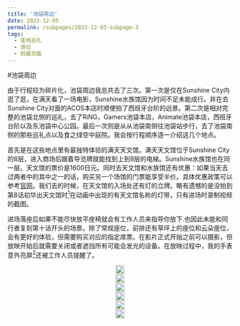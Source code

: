 ```yaml
---
title: '池袋周边'
date: 2023-12-05
permalink: /subpages/2023-12-03-subpage-3
tags:
  - 圣地巡礼
  - 游记
  - 附属页面
---
```


#池袋周边

由于行程较为碎片化，池袋周边我总共去了三次。第一次是仅在Sunshine City内逛了逛，在满天看了一场电影，Sunshine水族馆因为时间不足未能成行。并在去Sunshine City对面的ACOS本店时顺便拍了西班牙台阶的远景。第二次是相对完整的池袋北侧的巡礼，去了RiNG，Gamers池袋本店，Animate池袋本店，西班牙台阶以及东池袋中心公园。最后一次则是从从池袋南侧往池袋站步行，去了池袋南侧的那些巡礼点以及食之绿空中庭院。我会按行程顺序逐一介绍这几个地点。

首先是在这些地点里有最独特体验的满天天文馆。满天天文馆位于Sunshine City的8层，进入商场后跟着导览牌就能找到上到8层的电梯。Sunshine水族馆也在同一层。天文馆的票价是1600日元。同时去天文馆和水族馆还有优惠：如果当天去过两者中的其中之一的话，购买另一个场馆的门票能享受半价。具体优惠政策可以参考[官网](https://planetarium.konicaminolta.jp/manten/)。我们去的时候，在天文馆的入场处还有灯的立牌。略有遗憾的是没拍到第8话初华出天文馆时[^1]在动画中出现的有天文馆名称的灯带，只有进场时录制视频的截图。

进场落座后如果不能尽快放平座椅就会有工作人员来指导你放下.也因此未能和同行者复刻第十话开头的场景。除了常规座位，前排还有草坪上的座位和云朵座位，会有更好的体验，但需要购买对应的指定席票。在影片正式开始之前可以摄影，但放映开始后就需要关闭或者遮挡所有可能会发光的设备。在放映过程中，我的手表意外亮屏[^2]还被工作人员提醒了。

<head>
  <meta charset="utf-8" />
  <title>Swiper demo</title>
  <meta name="viewport" content="width=device-width, initial-scale=1, minimum-scale=1, maximum-scale=1" />
  <!-- Link Swiper's CSS -->
  <link rel="stylesheet" href="../assets/css/swiper-bundle.min.css" />

  <!-- Demo styles -->
  <style>
    .swiper {
      width: 100%;
      height: 100%;
    }

    .swiper-slide {
      text-align: center;
      font-size: 18px;
      display: flex;
      justify-content: center;
      align-items: center;
    }

    .swiper-slide img {
      display: block;
      width: 100%;
      height: 100%;
      object-fit: cover;
    }
  </style>
</head>

  <!-- Swiper -->
  <div class="swiper mySwiper">
    <div class="swiper-wrapper">
      <div class="swiper-slide">
        <a href="https://lailaps0713-blog.oss-cn-shanghai.aliyuncs.com/img/2023/DSC_0703.jpg">
          <img src="https://lailaps0713-blog.oss-cn-shanghai.aliyuncs.com/img/2023/DSC_0703.jpg?x-oss-process=image/resize,m_pad,h_720,w_1080,color_FFFFFF"/>
        </a>
      </div>
      <div class="swiper-slide">
        <a href="https://lailaps0713-blog.oss-cn-shanghai.aliyuncs.com/img/2023/DSC_0695.jpg">
          <img src="https://lailaps0713-blog.oss-cn-shanghai.aliyuncs.com/img/2023/DSC_0695.jpg?x-oss-process=image/resize,m_pad,h_720,w_1080,color_FFFFFF"/>
        </a>
      </div>
      <div class="swiper-slide">
        <a href="https://lailaps0713-blog.oss-cn-shanghai.aliyuncs.com/img/2023/DSC_0708.MP4_20231201_223003.915.jpg">
          <img src="https://lailaps0713-blog.oss-cn-shanghai.aliyuncs.com/img/2023/DSC_0708.MP4_20231201_223003.915.jpg?x-oss-process=image/resize,m_pad,h_720,w_1080,color_FFFFFF"/>
        </a>
      </div>
      <div class="swiper-slide">
        <a href="https://lailaps0713-blog.oss-cn-shanghai.aliyuncs.com/img/2023/DSC_0708.MP4_20231201_223049.005.jpg">
          <img src="https://lailaps0713-blog.oss-cn-shanghai.aliyuncs.com/img/2023/DSC_0708.MP4_20231201_223049.005.jpg?x-oss-process=image/resize,m_pad,h_720,w_1080,color_FFFFFF"/>
        </a>
      </div>
      <div class="swiper-slide">
        <a href="https://lailaps0713-blog.oss-cn-shanghai.aliyuncs.com/img/2023/DSC_0708.MP4_20231201_223141.625.jpg">
          <img src="https://lailaps0713-blog.oss-cn-shanghai.aliyuncs.com/img/2023/DSC_0708.MP4_20231201_223141.625.jpg?x-oss-process=image/resize,m_pad,h_720,w_1080,color_FFFFFF"/>
        </a>
      </div>
      <div class="swiper-slide">
        <a href="https://lailaps0713-blog.oss-cn-shanghai.aliyuncs.com/img/2023/DSC_0711.jpg">
          <img src="https://lailaps0713-blog.oss-cn-shanghai.aliyuncs.com/img/2023/DSC_0711.jpg?x-oss-process=image/resize,m_pad,h_720,w_1080,color_FFFFFF"/>
        </a>
      </div>
    </div>
    <div class="swiper-button-next"></div>
    <div class="swiper-button-prev"></div>
  </div>


满天的放映计划可以在前述官网上查到。我们去的时候，其提供4种不同的影片。原计划是看神津岛那场，或者時を刻むこの星空（后者提供中文解说，不过应该是字幕形式）。但因为之前在下北泽耽误了一些时间，没有赶上神津岛那场，最后只能去看了Songs for the Planetarium这场。但出乎意料的是，这场的质量远超预期。在原有预期中，天文馆的放映内容会接近国内科技馆球幕影院所放映的影片，主要是针对中小学生的科普，对我来说可能会略显无趣。但看过之后发现节目水平相当超出预期。尽管主要内容还是科普，但其中的故事编排，配乐以及画面，演出质量都相当高。座位也比较舒适。[^3]

影片总时长在40分钟左右，分成四个章节。每个章节名义上的主题都是科普，但为了引入科普而进行的故事相当有趣。影片旁白由神谷浩史[^4]担任。由于距离我观看影片的时间太久，以及我的日语水平也不是很好，只能对内容做出很粗略的会议。如果有什么错漏也请指正。

第一部分科普的内容是星等。对应的故事大概是一群人去野营，结果在野外迷路了，于是干脆露营看了星星，并在看星星的时候说到野外的星星会比城市内更多，于是引出了星等和光污染的概念。这一段给我印象很深的是一个用鱼眼镜头拍摄的星空，超广角所展示出的地景，配合球幕影院抵消掉了广角畸变，并且还因为球幕的特性有一些3D效果。结合起来会给人一种躺在草地上看星星的印象。这一段的配乐是Perfume的STAR TRAIN[^5]，在配乐开始的时候也展示出了一段铁路向着星空延伸，视角随铁路延伸方向前行的画面也令人印象深刻。

第二部分科普的内容是星星的色温，故事大致是一个男生和一个女生在去野外看星星的时候意外的相遇，于是聊到了星星的颜色，弹唱了一段吉他，渡过了一个很愉快的夜晚。天亮后两人告别，但在各自回家之后发现忘了留联系方式，最后就联系不上对方了。故事应该是以两人之中某个人的回忆为视角展开。这一段里画面上给人印象较深的是星星的颜色展示。配乐是Aimer的ポラリス，它也是影片Youtube上宣传片的配乐。

第三部分科普的内容是月亮形成的各种假说。但在看这一部分的时候我处于半梦半醒的状态，因此对这部分的记忆不是很清楚。[^6]大概是一对母子因为某种原因不得不分开的故事。印象里故事里有一些类似千里共婵娟的内容，大概是母子二人同时抬头看月亮，这里应该还讲到了月亮的潮汐锁定。这一段的配乐是絢香的三日月。

第四部分科普的内容是北极星的移动。影片从家长带着孩子看星星引入，在看星星的时候家长教会了孩子怎么认北极星[^7]，并提到了北极星的地位不是固定的，其会在4颗星星之间循环。然后孩子逐渐长大，上学，结婚，生子，然后又带着孩子出来看北极星，形成了一个循环。印象里还有老去的环节。这两个循环也形成了某种呼应[^8]。这一段的配乐是Cocco的星の子ら。

这几个故事都挺重的，尤其是结合歌词来看。建议大家把歌词也都看一遍。看完影片之后能理解灯是怎么养成这样的性格的了（笑）。推荐任何去池袋旅游的人在这里体验一下。国内的球幕影院设备上可能不会更差，但这样的节目长度和质量可能就不那么好找了。

在MyGO中出现的西班牙台阶和赛百味也在这里。不过赛百味不提供摩卡咖啡，只有热可可或者美式咖啡。所以不太能完全还原第四话开头的场景。周末白天的西班牙台阶人会比较多，因此如果要巡礼的话建议考虑工作日下午到晚上。晚上主要是为了更好的还原原作场景。

  <!-- Swiper -->
  <div class="swiper mySwiper2">
    <div class="swiper-wrapper">
      <div class="swiper-slide">
        <a href="https://lailaps0713-blog.oss-cn-shanghai.aliyuncs.com/img/2023/DSC_0673.jpg">
          <img src="https://lailaps0713-blog.oss-cn-shanghai.aliyuncs.com/img/2023/DSC_0673.jpg?x-oss-process=image/resize,m_pad,h_720,w_1080,color_FFFFFF"/>
        </a>
      </div>
      <div class="swiper-slide">
        <a href="https://lailaps0713-blog.oss-cn-shanghai.aliyuncs.com/img/2023/DSC_0675.jpg">
          <img src="https://lailaps0713-blog.oss-cn-shanghai.aliyuncs.com/img/2023/DSC_0675.jpg?x-oss-process=image/resize,m_pad,h_720,w_1080,color_FFFFFF"/>
        </a>
      </div>
      <div class="swiper-slide">
        <a href="https://lailaps0713-blog.oss-cn-shanghai.aliyuncs.com/img/2023/IMG_20230828_165720.jpg">
          <img src="https://lailaps0713-blog.oss-cn-shanghai.aliyuncs.com/img/2023/IMG_20230828_165720.jpg?x-oss-process=image/resize,m_pad,h_720,w_1080,color_FFFFFF"/>
        </a>
      </div>
      <div class="swiper-slide">
        <a href="https://lailaps0713-blog.oss-cn-shanghai.aliyuncs.com/img/2023/IMG_20230828_173708.jpg">
          <img src="https://lailaps0713-blog.oss-cn-shanghai.aliyuncs.com/img/2023/IMG_20230828_173708.jpg?x-oss-process=image/resize,m_pad,h_720,w_1080,color_FFFFFF"/>
        </a>
      </div>
      <div class="swiper-slide">
        <a href="https://lailaps0713-blog.oss-cn-shanghai.aliyuncs.com/img/2023/IMG_20230828_173708.jpg">
          <img src="https://lailaps0713-blog.oss-cn-shanghai.aliyuncs.com/img/2023/IMG_20230828_173708.jpg?x-oss-process=image/resize,m_pad,h_720,w_1080,color_FFFFFF"/>
        </a>
      </div>
    </div>
    <div class="swiper-button-next"></div>
    <div class="swiper-button-prev"></div>
  </div>

在西班牙台阶的对面还有ACOS的本店，里面有Lovelive和Bangdream的校服出售。不过目前还没有羽丘一年级的校服。

  <!-- Swiper -->
  <div class="swiper mySwiper3">
    <div class="swiper-wrapper">
      <div class="swiper-slide">
        <a href="https://lailaps0713-blog.oss-cn-shanghai.aliyuncs.com/img/2023/DSC_0690.jpg">
          <img src="https://lailaps0713-blog.oss-cn-shanghai.aliyuncs.com/img/2023/DSC_0690.jpg?x-oss-process=image/resize,m_pad,h_720,w_1080,color_FFFFFF"/>
        </a>
      </div>
      <div class="swiper-slide">
        <a href="https://lailaps0713-blog.oss-cn-shanghai.aliyuncs.com/img/2023/DSC_0680.jpg">
          <img src="https://lailaps0713-blog.oss-cn-shanghai.aliyuncs.com/img/2023/DSC_0680.jpg?x-oss-process=image/resize,m_pad,h_720,w_1080,color_FFFFFF"/>
        </a>
      </div>
      <div class="swiper-slide">
        <a href="https://lailaps0713-blog.oss-cn-shanghai.aliyuncs.com/img/2023/DSC_0681.jpg">
          <img src="https://lailaps0713-blog.oss-cn-shanghai.aliyuncs.com/img/2023/DSC_0681.jpg?x-oss-process=image/resize,m_pad,h_720,w_1080,color_FFFFFF"/>
        </a>
      </div>
      <div class="swiper-slide">
        <a href="https://lailaps0713-blog.oss-cn-shanghai.aliyuncs.com/img/2023/DSC_0682.jpg">
          <img src="https://lailaps0713-blog.oss-cn-shanghai.aliyuncs.com/img/2023/DSC_0682.jpg?x-oss-process=image/resize,m_pad,h_720,w_1080,color_FFFFFF"/>
        </a>
      </div>
      <div class="swiper-slide">
        <a href="https://lailaps0713-blog.oss-cn-shanghai.aliyuncs.com/img/2023/DSC_0687.jpg">
          <img src="https://lailaps0713-blog.oss-cn-shanghai.aliyuncs.com/img/2023/DSC_0687.jpg?x-oss-process=image/resize,m_pad,h_720,w_1080,color_FFFFFF"/>
        </a>
      </div>
    </div>
    <div class="swiper-button-next"></div>
    <div class="swiper-button-prev"></div>
  </div>

第二次来池袋则是8月30日晚上。这次则进行了相对完整的巡礼，包括RiNG，东池袋中央公园，祥子给初华打电话的地方。还有Gamers和Animate的池袋本店，里面也有大量的MyGO要素。原计划是去参加当天鲤鱼在Sunshine City之前的签售会的。但路上看战报发现去的人很多导致CD已经卖完了，好位置也没有了。于是决定放弃签售会，去Animate和Gamers购物。

池袋大概算是Bushiroad的大本营，里面的不许摸浓度很高，尤其是Gamers池袋本店。其位置就在Mixalive的4层。店铺面积很小，和上海大学路的Animate大小接近，但里面的周边基本都是Bushiroad的关联企划，如Bangdream，D4DJ，少女歌剧等。Mixalive设定上也是RiNG的原型，但从拍照效果上来看晚上还是优衣库的效果好一点。

Animate则是在面积和商品品类上显著的优于秋叶原Animate。Animate没有什么作品的倾向性，但有一块专门的MyGO的展区。要说有什么问题的话那就是不能跨层结算免税了。

  <!-- Swiper -->
  <div class="swiper mySwiper4">
    <div class="swiper-wrapper">
      <div class="swiper-slide">
        <a href="https://lailaps0713-blog.oss-cn-shanghai.aliyuncs.com/img/2023/DSC_1522.jpg">
          <img src="https://lailaps0713-blog.oss-cn-shanghai.aliyuncs.com/img/2023/DSC_1522.jpg?x-oss-process=image/resize,m_pad,h_720,w_1080,color_FFFFFF"/>
        </a>
      </div>
      <div class="swiper-slide">
        <a href="https://lailaps0713-blog.oss-cn-shanghai.aliyuncs.com/img/2023/DSC_1504.jpg">
          <img src="https://lailaps0713-blog.oss-cn-shanghai.aliyuncs.com/img/2023/DSC_1504.jpg?x-oss-process=image/resize,m_pad,h_720,w_1080,color_FFFFFF"/>
        </a>
      </div>
      <div class="swiper-slide">
        <a href="https://lailaps0713-blog.oss-cn-shanghai.aliyuncs.com/img/2023/DSC_1507.jpg">
          <img src="https://lailaps0713-blog.oss-cn-shanghai.aliyuncs.com/img/2023/DSC_1507.jpg?x-oss-process=image/resize,m_pad,h_720,w_1080,color_FFFFFF"/>
        </a>
      </div>
      <div class="swiper-slide">
        <a href="https://lailaps0713-blog.oss-cn-shanghai.aliyuncs.com/img/2023/IMG_20230830_192800.jpg">
          <img src="https://lailaps0713-blog.oss-cn-shanghai.aliyuncs.com/img/2023/IMG_20230830_192800.jpg?x-oss-process=image/resize,m_pad,h_720,w_1080,color_FFFFFF"/>
        </a>
      </div>
      <div class="swiper-slide">
        <a href="https://lailaps0713-blog.oss-cn-shanghai.aliyuncs.com/img/2023/DSC_1516.jpg">
          <img src="https://lailaps0713-blog.oss-cn-shanghai.aliyuncs.com/img/2023/DSC_1516.jpg?x-oss-process=image/resize,m_pad,h_720,w_1080,color_FFFFFF"/>
        </a>
      </div>
      <div class="swiper-slide">
        <a href="https://lailaps0713-blog.oss-cn-shanghai.aliyuncs.com/img/2023/DSC_1517.jpg">
          <img src="https://lailaps0713-blog.oss-cn-shanghai.aliyuncs.com/img/2023/DSC_1517.jpg?x-oss-process=image/resize,m_pad,h_720,w_1080,color_FFFFFF"/>
        </a>
      </div>
    </div>
    <div class="swiper-button-next"></div>
    <div class="swiper-button-prev"></div>
  </div>

在去巡礼之前，我先去了鲤鱼的签售会场地。到达时间是在活动结束时间的15分钟后。比较意外的是到的时候场地已经被完全清空了，清理的效率意外的很高。于是就直接去了西班牙台阶拍照。因为不是周末，台阶上的人不是很多，比较方便拍照。按照动画里的角度拍了几张，可以猜一下分别是哪个场景。之后还去了趟东池袋中央公园，也就是爱音见到初中同学的地方。CRYCHIC解散的地点比较远，因为时间原因就没有去巡礼。

事实上，西班牙台阶是仿造景点，其[原型](https://zh.wikipedia.org/wiki/%E8%A5%BF%E7%8F%AD%E7%89%99%E9%9A%8E%E6%A2%AF)是位于意大利罗马的一座户外阶梯，与西班牙广场相联接，在电影"罗马假日"中有出现。目前，在意大利的西班牙台阶已经不允许游客坐下了，但池袋这里的仿品还能坐下。大概能算某种代餐？（笑）

  <!-- Swiper -->
  <div class="swiper mySwiper5">
    <div class="swiper-wrapper">
      <div class="swiper-slide">
        <a href="https://lailaps0713-blog.oss-cn-shanghai.aliyuncs.com/img/2023/DSC_1524.jpg">
          <img src="https://lailaps0713-blog.oss-cn-shanghai.aliyuncs.com/img/2023/DSC_1524.jpg?x-oss-process=image/resize,m_pad,h_720,w_1080,color_FFFFFF"/>
        </a>
      </div>
      <div class="swiper-slide">
        <a href="https://lailaps0713-blog.oss-cn-shanghai.aliyuncs.com/img/2023/DSC_1558.jpg">
          <img src="https://lailaps0713-blog.oss-cn-shanghai.aliyuncs.com/img/2023/DSC_1558.jpg?x-oss-process=image/resize,m_pad,h_720,w_1080,color_FFFFFF"/>
        </a>
      </div>
      <div class="swiper-slide">
        <a href="https://lailaps0713-blog.oss-cn-shanghai.aliyuncs.com/img/2023/DSC_1551.jpg">
          <img src="https://lailaps0713-blog.oss-cn-shanghai.aliyuncs.com/img/2023/DSC_1551.jpg?x-oss-process=image/resize,m_pad,h_720,w_1080,color_FFFFFF"/>
        </a>
      </div>
    </div>
    <div class="swiper-button-next"></div>
    <div class="swiper-button-prev"></div>
  </div>

东池袋中央公园则只是一个普通的商业区中的小型公园，除去巡礼外没有太多有趣的地方。这里有一些都市灵异传说，但去的时候并没有感觉到很阴森的氛围，要说的话只是公园显得稍微有些旧了。在这里我试着找了爱音倒下的位置拍了几张。[^9]在不太方便调出原片参考的情况下仅凭印象还原场景确实有些困难，最好能有参考图片。这也是我做巡礼攻略的动机之一。

  <!-- Swiper -->
  <div class="swiper mySwiper6">
    <div class="swiper-wrapper">
      <div class="swiper-slide">
        <a href="https://lailaps0713-blog.oss-cn-shanghai.aliyuncs.com/img/2023/DSC_1574.jpg">
          <img src="https://lailaps0713-blog.oss-cn-shanghai.aliyuncs.com/img/2023/DSC_1574.jpg?x-oss-process=image/resize,m_pad,h_720,w_1080,color_FFFFFF"/>
        </a>
      </div>
      <div class="swiper-slide">
        <a href="https://lailaps0713-blog.oss-cn-shanghai.aliyuncs.com/img/2023/DSC_1580.jpg">
          <img src="https://lailaps0713-blog.oss-cn-shanghai.aliyuncs.com/img/2023/DSC_1580.jpg?x-oss-process=image/resize,m_pad,h_720,w_1080,color_FFFFFF"/>
        </a>
      </div>
      <div class="swiper-slide">
        <a href="https://lailaps0713-blog.oss-cn-shanghai.aliyuncs.com/img/2023/DSC_1582.jpg">
          <img src="https://lailaps0713-blog.oss-cn-shanghai.aliyuncs.com/img/2023/DSC_1582.jpg?x-oss-process=image/resize,m_pad,h_720,w_1080,color_FFFFFF"/>
        </a>
      </div>
      <div class="swiper-slide">
        <a href="https://lailaps0713-blog.oss-cn-shanghai.aliyuncs.com/img/2023/DSC_1575.jpg">
          <img src="https://lailaps0713-blog.oss-cn-shanghai.aliyuncs.com/img/2023/DSC_1575.jpg?x-oss-process=image/resize,m_pad,h_720,w_1080,color_FFFFFF"/>
        </a>
      </div>
      <div class="swiper-slide">
        <a href="https://lailaps0713-blog.oss-cn-shanghai.aliyuncs.com/img/2023/DSC_1581.jpg">
          <img src="https://lailaps0713-blog.oss-cn-shanghai.aliyuncs.com/img/2023/DSC_1581.jpg?x-oss-process=image/resize,m_pad,h_720,w_1080,color_FFFFFF"/>
        </a>
      </div>
    </div>
    <div class="swiper-button-next"></div>
    <div class="swiper-button-prev"></div>
  </div>

至于MyGO主视觉图所出现的高架桥下的画面，因为在马路上不太好取景就放弃拍摄了。从池袋往Sunshine City走肯定会经过那里。

第三次来池袋则是从池袋南侧巡礼完之后准备回酒店，在路上补一下之前没去的卡拉OK以及食之绿空中庭院。卡拉OK我还找错了，应该是池袋东口店，我去成了池袋南口店。食之绿空中庭院是一个位于屋顶的美食广场，部分店的价格还算实惠。需要注意的是其在不同季节，周末和工作日的营业时间是不同的，在去之前记得查询营业时间以免错过。此外上楼的路径也比较绕，记得从商场的中间位置上楼。我是在这里面接近南侧的一个披萨店点了晚餐，但忘了拍照了。这家的池袋限定披萨味道还挺不错的，可以尝试一下。

祥子和初华见面的桥在北侧，只是一个布景。晚上拍摄的话出片效果一般，有可能的话建议还是白天来。如果继续往北走还能见到一个位于屋顶的小神社，或许应该称为神龛？

  <!-- Swiper -->
  <div class="swiper mySwiper7">
    <div class="swiper-wrapper">
      <div class="swiper-slide">
        <a href="https://lailaps0713-blog.oss-cn-shanghai.aliyuncs.com/img/2023/DSC_2185.jpg">
          <img src="https://lailaps0713-blog.oss-cn-shanghai.aliyuncs.com/img/2023/DSC_2185.jpg?x-oss-process=image/resize,m_pad,h_720,w_1080,color_FFFFFF"/>
        </a>
      </div>
      <div class="swiper-slide">
        <a href="https://lailaps0713-blog.oss-cn-shanghai.aliyuncs.com/img/2023/DSC_2188.jpg">
          <img src="https://lailaps0713-blog.oss-cn-shanghai.aliyuncs.com/img/2023/DSC_2188.jpg?x-oss-process=image/resize,m_pad,h_720,w_1080,color_FFFFFF"/>
        </a>
      </div>
      <div class="swiper-slide">
        <a href="https://lailaps0713-blog.oss-cn-shanghai.aliyuncs.com/img/2023/DSC_2194.jpg">
          <img src="https://lailaps0713-blog.oss-cn-shanghai.aliyuncs.com/img/2023/DSC_2194.jpg?x-oss-process=image/resize,m_pad,h_720,w_1080,color_FFFFFF"/>
        </a>
      </div>
    </div>
    <div class="swiper-button-next"></div>
    <div class="swiper-button-prev"></div>
  </div>

[^1]: 事实上在天文馆入口，从检票口进场之后右转就能看见。我以为是在出场的位置，因此在进场时没有注意到
[^2]: 我自己都没注意到它亮了
[^3]: 大概能理解为什么灯动不动就往天文馆跑了
[^4]: 夏目贵志的声优
[^5]: 星穹铁道（x），看到歌名时差点笑出声
[^6]: 躺在很舒服的躺椅上，有非常轻柔的配乐，前几天还到处跑累的要死，我觉得我没有完全睡过去就已经不错了……
[^7]: 不太确定是用仙后座还是用北斗七星，就当是前者了
[^8]: 但从现在等到循环完一圈得到锤历27k了，已经是黑暗时代了（悲）
[^9]: 调整了白平衡，在某张图片里加了很重的广角畸变来贴近动画。现场情况参考后两张图。

<!-- Swiper JS -->
  <script src="../assets/js/swiper-bundle.min.js"></script>

  <!-- Initialize Swiper -->
  <script>
    var swiper = new Swiper(".mySwiper", {
      autoHeight: true,
      loop: true,
      navigation: {
        nextEl: ".swiper-button-next",
        prevEl: ".swiper-button-prev",
      },
    });
    var swiper = new Swiper(".mySwiper2", {
      autoHeight: true,
      loop: true,
      navigation: {
        nextEl: ".swiper-button-next",
        prevEl: ".swiper-button-prev",
      },
    });
    var swiper = new Swiper(".mySwiper3", {
      autoHeight: true,
      loop: true,
      navigation: {
        nextEl: ".swiper-button-next",
        prevEl: ".swiper-button-prev",
      },
    });
    var swiper = new Swiper(".mySwiper4", {
      autoHeight: true,
      loop: true,
      navigation: {
        nextEl: ".swiper-button-next",
        prevEl: ".swiper-button-prev",
      },
    });
    var swiper = new Swiper(".mySwiper5", {
      autoHeight: true,
      loop: true,
      navigation: {
        nextEl: ".swiper-button-next",
        prevEl: ".swiper-button-prev",
      },
    });
    var swiper = new Swiper(".mySwiper6", {
      autoHeight: true,
      loop: true,
      navigation: {
        nextEl: ".swiper-button-next",
        prevEl: ".swiper-button-prev",
      },
    });
    var swiper = new Swiper(".mySwiper7", {
      autoHeight: true,
      loop: true,
      navigation: {
        nextEl: ".swiper-button-next",
        prevEl: ".swiper-button-prev",
      },
    });
  </script>
